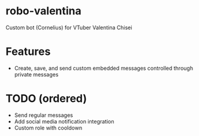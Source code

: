 # robo-valentina
Custom bot (Cornelius) for VTuber Valentina Chisei

# Features
- Create, save, and send custom embedded messages controlled through private messages

# TODO (ordered)
- Send regular messages
- Add social media notification integration
- Custom role with cooldown